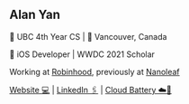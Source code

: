 ## Alan Yan 

🏫 UBC 4th Year CS | 📌 Vancouver, Canada

🍎 iOS Developer | WWDC 2021 Scholar

Working at [Robinhood](https://robinhood.com/us/en/), previously at [Nanoleaf](https://nanoleaf.me/en-CA/)

[Website 💻](https://alanyan.ca) | [LinkedIn 🖇](https://www.linkedin.com/in/yan-alan/) | [Cloud Battery ☁️🔋](https://alanyan.ca/CloudBattery/)

<!---
yan-alan/yan-alan is a ✨ special ✨ repository because its `README.md` (this file) appears on your GitHub profile.
You can click the Preview link to take a look at your changes.
--->
